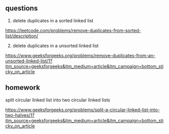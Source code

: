 ## questions 

1. delete duplicates in a sorted linked list

https://leetcode.com/problems/remove-duplicates-from-sorted-list/description/

2. delete duplicates in a unsorted linked list

https://www.geeksforgeeks.org/problems/remove-duplicates-from-an-unsorted-linked-list/1?itm_source=geeksforgeeks&itm_medium=article&itm_campaign=bottom_sticky_on_article

## homework

split circular linked list into two circular linked lists

https://www.geeksforgeeks.org/problems/split-a-circular-linked-list-into-two-halves/1?itm_source=geeksforgeeks&itm_medium=article&itm_campaign=bottom_sticky_on_article
